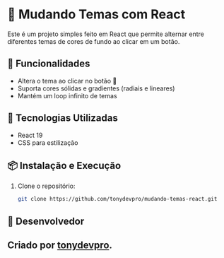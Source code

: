 # 🎨 Mudando Temas com React

Este é um projeto simples feito em React que permite alternar entre diferentes temas de cores de fundo ao clicar em um botão.

## 📌 Funcionalidades

- Altera o tema ao clicar no botão 🔀
- Suporta cores sólidas e gradientes (radiais e lineares)
- Mantém um loop infinito de temas

## 🚀 Tecnologias Utilizadas

- React 19
- CSS para estilização

## 📦 Instalação e Execução

1. Clone o repositório:
   ```sh
   git clone https://github.com/tonydevpro/mudando-temas-react.git

   
## 🎨 Desenvolvedor

## Criado por [tonydevpro](https://github.com/tonydevpro).
